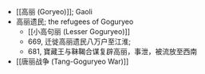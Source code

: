 - [[高丽 (Goryeo)]]; Gaoli
- 高丽遗民; the refugees of Goguryeo
    - [[小高句丽 (Lesser Goguryeo)]]
    - 669, 迁徙高丽遗民八万户至江淮;
    - 681, 寶藏王与靺鞨合谋复辟高丽，事泄，被流放至西南
- [[唐丽战争 (Tang-Goguryeo War)]]
